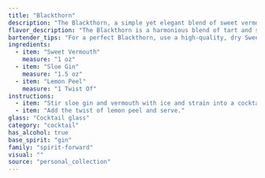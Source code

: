```yaml
---
title: "Blackthorn"
description: "The Blackthorn, a simple yet elegant blend of sweet vermouth, sloe gin, and lemon peel, belongs to the classic *Old Fashioned* family. Its origin remains shrouded in mystery, but its bold, bittersweet character likely emerged from the rich history of British cocktail culture. "
flavor_description: "The Blackthorn is a harmonious blend of tart and sweet. The sweet vermouth provides a rich, herbal backbone, while the sloe gin brings a deep, plummy sweetness with a subtle hint of bitterness. The lemon peel adds a refreshing, citrusy zing that balances the richness, creating a complex and intriguing flavor profile that is both sophisticated and approachable. "
bartender_tips: "For a perfect Blackthorn, use a high-quality, dry Sweet Vermouth for balance.  Chill both the vermouth and sloe gin before mixing.  Ensure the lemon peel is zested, not muddled, to avoid bitterness.  Use a good quality sloe gin, as its flavor is key.  Stir, don't shake, to keep the cocktail elegant and maintain the vermouth's aromatic complexity. "
ingredients:
  - item: "Sweet Vermouth"
    measure: "1 oz"
  - item: "Sloe Gin"
    measure: "1.5 oz"
  - item: "Lemon Peel"
    measure: "1 Twist Of"
instructions:
  - item: "Stir sloe gin and vermouth with ice and strain into a cocktail glass."
  - item: "Add the twist of lemon peel and serve."
glass: "Cocktail glass"
category: "cocktail"
has_alcohol: true
base_spirit: "gin"
family: "spirit-forward"
visual: ""
source: "personal_collection"
---
```


